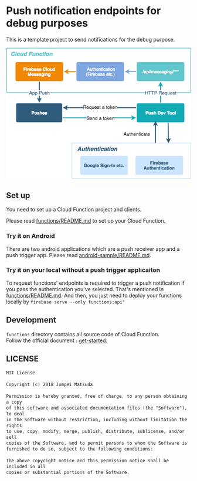 # Push notification endpoints for debug purposes

This is a template project to send notifications for the debug purpose.

![The overview of the architecture](./material/architecture.png)

## Set up

You need to set up a Cloud Function project and clients.

Please read [functions/README.md](./functions/README.md) to set up your Cloud Function.

### Try it on Android

There are two android applications which are a push receiver app and a push trigger app.
Please read [android-sample/README.md](./android-sample/README.md).

### Try it on your local without a push trigger applicaiton

To request functions' endpoints is required to trigger a push notification if you pass the authentication you've selected. That's mentioned in [functions/README.md](./functions/README.md).
And then, you just need to deploy your functions locally by `firebase serve --only functions:api"`

## Development

`functions` directory contains all source code of Cloud Function.  
Follow the official document : [get-started](https://firebase.google.com/docs/functions/get-started).

## LICENSE

```
MIT License

Copyright (c) 2018 Jumpei Matsuda

Permission is hereby granted, free of charge, to any person obtaining a copy
of this software and associated documentation files (the "Software"), to deal
in the Software without restriction, including without limitation the rights
to use, copy, modify, merge, publish, distribute, sublicense, and/or sell
copies of the Software, and to permit persons to whom the Software is
furnished to do so, subject to the following conditions:

The above copyright notice and this permission notice shall be included in all
copies or substantial portions of the Software.
```